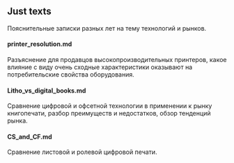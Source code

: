 ## Just texts

Пояснительные записки разных лет на тему технологий и рынков.

#### printer_resolution.md
Разъяснение для продавцов высокопроизводительных принтеров, какое влияние с виду очень сходные характеристики оказывают на потребительские свойства оборудования.

#### Litho_vs_digital_books.md
Сравнение цифровой и офсетной технологии в применении к рынку книгопечати, разбор преимуществ и недостатков, обзор тенденций рынка.

#### CS_and_CF.md
Сравнение листовой и ролевой цифровой печати.
